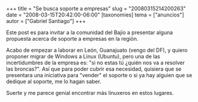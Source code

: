 +++
title = "Se busca soporte a empresas"
slug = "20080315214200263"
date = "2008-03-15T20:42:00-06:00"
[taxonomies]
tema = ["anuncios"]
autor = ["Gabriel Santiago"]
+++

Este post es para invitar a la comunidad del Bajío a presentar alguna
propuesta acerca de soporte a empresas en la región.

Acabo de empezar a laborar en León, Guanajuato (vengo del DF), y quiero
proponer migrar de Windows a Linux (Ubuntu), pero una de las
incertidumbres de la empresa es: "si no estas tú ¿quién nos va a
resolver las broncas?". Así que para poder cubrir esa necesidad,
quisiera que se presentara una iniciativa para "vender" el soporte o si
ya hay alguien que se dedique al soporte, me lo hagan saber.

Suerte y me parece genial encontrar más linuxeros en estos lugares.
